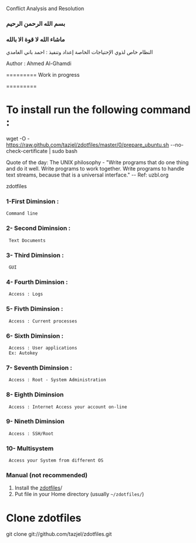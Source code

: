 Conflict Analysis and Resolution

### بسم الله الرحمن الرحيم
### ماشاء الله لا قوة الا بالله

النظام خاص لذوي الإحتياجات الخاصة
إعداد وتنفيذ : احمد باني الغامدي

Author : Ahmed Al-Ghamdi

=========
Work in progress

=========

# To install run the following command : 

wget -O - https://raw.github.com/tazjel/zdotfiles/master/0/prepare_ubuntu.sh --no-check-certificate | sudo bash

Quote of the day:
The UNIX philosophy - "Write programs that do one thing and do it well. Write programs to work together. Write programs to handle text streams, because that is a universal interface."
-- Ref: uzbl.org

zdotfiles

### 1-First Diminsion :
    Command line
### 2- Second Diminsion :
     Text Documents
### 3- Third Diminsion :
     GUI
### 4- Fourth Diminsion :
     Access : Logs
### 5- Fivth Diminsion :
     Access : Current processes
### 6- Sixth Diminsion :
     Access : User applications
     Ex: Autokey
### 7- Seventh Diminsion :
     Access : Root - System Administration
### 8- Eighth Diminsion
     Access : Internet Access your account on-line
### 9- Nineth Diminsion
     Access : SSH/Root
### 10- Multisystem
     Access your System from different OS

### Manual (not recommended)

1. Install the
   [zdotfiles](https://github.com/tazjel/zdotfiles.git)/
2. Put file in your Home directory (usually `~/zdotfiles/`)

# Clone zdotfiles
git clone git://github.com/tazjel/zdotfiles.git


